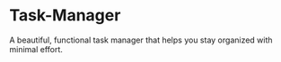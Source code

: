 # Task-Manager
A beautiful, functional task manager that helps you stay organized with minimal effort.
